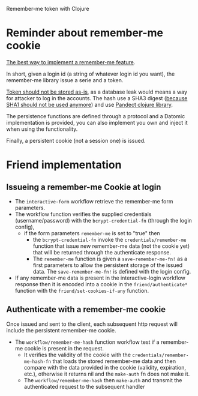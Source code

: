 Remember-me token with Clojure

# Reminder about remember-me cookie
[The best way to implement a remember-me feature](http://stackoverflow.com/questions/244882/what-is-the-best-way-to-implement-remember-me-for-a-website ).

In short, given a login id (a string of whatever login id you want), the remember-me library issue a serie and a token.

[Token should not be stored as-is](http://stackoverflow.com/questions/549/the-definitive-guide-to-form-based-website-authentication#477579), as a database leak would means a way for attacker to log in the accounts. The hash use a SHA3 digest ([because SHA1 should not be used anymore](https://konklone.com/post/why-google-is-hurrying-the-web-to-kill-sha-1)) and use [Pandect clojure library](https://github.com/xsc/pandect).

The persistence functions are defined through a protocol and a Datomic implementation is provided, you can also implement you own and inject it when using the functionality.

Finally, a persistent cookie (not a session one) is issued.


# Friend implementation

## Issueing a remember-me Cookie at login

* The `interactive-form` workflow retrieve the remember-me form parameters. 
* The workflow function verifies the supplied credentials (username/password) with the ```bcrypt-credential-fn``` (through the login config), 
	* if the form parameters ```remember-me``` is set to "true" then 
		* the ```bcrypt-credential-fn``` invoke the ```credentials/remember-me``` function that issue new remember-me data (not the cookie yet) that will be returned through the authenticate response. 
		* The ```remember-me``` function is given a ```save-remember-me-fn!``` as a first parameters to allow the persistent storage of the issued data. The ```save-remember-me-fn!``` is defined with the login config. 
* If any remember-me data is present in the interactive-login workflow response then it is encoded into a cookie in the ```friend/authenticate*``` function with the ```friend/set-cookies-if-any``` function.

## Authenticate with a remember-me cookie

Once issued and sent to the client, each subsequent http request will include the persistent remember-me cookie.

* The ```workflow/remember-me-hash``` function workflow test if a remember-me cookie is present in the request.
	* It verifies the validity of the cookie with the ```credentials/remember-me-hash-fn``` that loads the stored remember-me data and then compare with the data provided in the cookie (validity, expiration, etc.), otherwise it returns nil and the ```make-auth``` fn does not make it.
	* The ```workflow/remember-me-hash``` then ```make-auth``` and transmit the authenticated request to the subsequent handler



